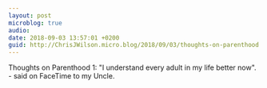 ```yaml
---
layout: post
microblog: true
audio: 
date: 2018-09-03 13:57:01 +0200
guid: http://ChrisJWilson.micro.blog/2018/09/03/thoughts-on-parenthood.html
---
```

Thoughts on Parenthood 1: "I understand every adult in my life better now". - said on FaceTime to my Uncle. 
